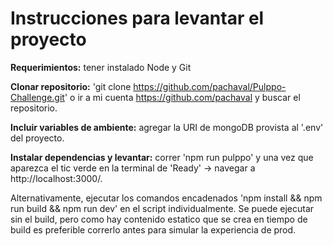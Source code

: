 # Instrucciones para levantar el proyecto

**Requerimientos:** tener instalado Node y Git

**Clonar repositorio:** 'git clone https://github.com/pachaval/Pulppo-Challenge.git' o ir a mi cuenta https://github.com/pachaval y buscar el repositorio.

**Incluir variables de ambiente:** agregar la URI de mongoDB provista al '.env' del proyecto.

**Instalar dependencias y levantar:** correr 'npm run pulppo' y una vez que aparezca el tic verde en la terminal de 'Ready' -> navegar a http://localhost:3000/.

Alternativamente, ejecutar los comandos encadenados 'npm install && npm run build && npm run dev' en el script individualmente. Se puede ejecutar sin el build, pero como hay contenido estatico que se crea en tiempo de build es preferible correrlo antes para simular la experiencia de prod.
